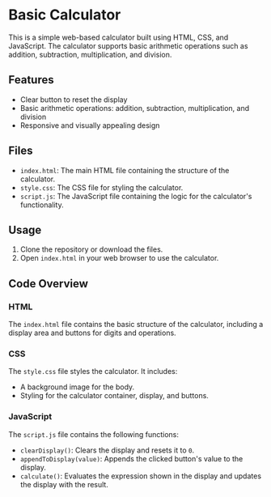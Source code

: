 # Basic Calculator

This is a simple web-based calculator built using HTML, CSS, and JavaScript. The calculator supports basic arithmetic operations such as addition, subtraction, multiplication, and division.

## Features

- Clear button to reset the display
- Basic arithmetic operations: addition, subtraction, multiplication, and division
- Responsive and visually appealing design

## Files

- `index.html`: The main HTML file containing the structure of the calculator.
- `style.css`: The CSS file for styling the calculator.
- `script.js`: The JavaScript file containing the logic for the calculator's functionality.

## Usage

1. Clone the repository or download the files.
2. Open `index.html` in your web browser to use the calculator.

## Code Overview

### HTML

The `index.html` file contains the basic structure of the calculator, including a display area and buttons for digits and operations.

### CSS

The `style.css` file styles the calculator. It includes:

- A background image for the body.
- Styling for the calculator container, display, and buttons.

### JavaScript

The `script.js` file contains the following functions:

- `clearDisplay()`: Clears the display and resets it to `0`.
- `appendToDisplay(value)`: Appends the clicked button's value to the display.
- `calculate()`: Evaluates the expression shown in the display and updates the display with the result.


